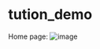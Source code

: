 # tution_demo
Home page:
![image](https://github.com/TGajanan/tution_demo/assets/114816136/10d0d5c3-6557-45c5-b00b-fc339866bc52)
